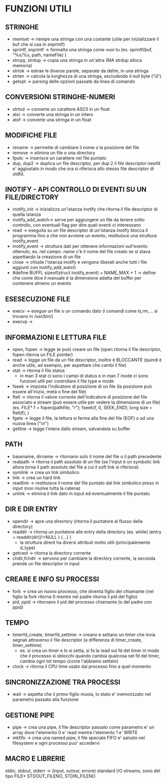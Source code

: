 # FUNZIONI UTILI

## STRINGHE
- memset  -> riempe una stringa con una costante (utile per inizializzare il buf che si usa in snprintf)
- sprintf, snprintf  -> formatta una stringa come vuoi tu (es. sprintf(buf, "%s/%s, path, nameFile) )
- strcpy, strdup    -> copia una stringa in un'altra (MA strdup alloca memoria)
- strtok  -> estrae le diverse parole, separate da delim, in una stringa 
- strlen  -> calcola la lunghezza di una stringa, escludendo il null byte ('\0')
- getopt  -> parsing delle opzioni passate da linea di comando


## CONVERSIONI STRINGHE-NUMERI
- strtod -> converte un carattere ASCII in un float 
- atoi   -> converte una stringa in un intero
- atof   -> converte una stringa in un float

## MODIFICHE FILE
- rename -> permette di cambiare il nome o la posizione del file
- remove -> elimina un file o una directory
- fputc  -> inserisce un carattere nel file puntato 
- dup, dup2  -> duplica un file descriptor, per dup 2 il file descriptor
       newfd e' aggiustato in modo che ora si riferisca allo stesso file descriptor di oldfd.

## INOTIFY -  API CONTROLLO DI EVENTI SU UN FILE/DIRECTORY
- inotify_init -> inizializza un'istanza inotify che ritorna il file descriptor di quella istanza
- inotify_add_watch-> serve per aggiungere un file da tenere sotto controllo, con eventuali flag per dire quali eventi ci interessano
- read -> eseguita su un file descriptor di un'istanza inotify blocca il programma fino a che non avviene un evento, restituisce una struttura inotify_event
- inotify_event -> struttura dati per ottenere informazioni sull'evento ottenuto, es. nel campo .name c'è il nome del file creato se si stava aspettando la creazione di un file
- close -> chiude l'istanza inotify e vengono liberati anche tutti i file aggiunti con inotify_add_watch 
- #define BUFFL sizeof(struct inotify_event) + NAME_MAX + 1 -> define che come dice il manuale è la dimensione adatta del buffer per contenere almeno un evento

## ESESECUZIONE FILE
- execv -> esegue un file o un comando dato (i comandi come ls,rm,... si trovano in /usr/bin/)
- execvp -> 


## INFORMAZIONI E LETTURA FILE
- open, fopen -> legge (e può) creare un file (open ritorna il file descriptor, fopen ritorna un FILE pointer)
- read  -> legge un file da un file descriptor, inoltre è BLOCCANTE (quindi è anche utile, ad esempio, per aspettare che cambi il file)
- stat  -> ritorna il file status
    - in man 3 stat ci sono i campi di status e in man 7 inode ci sono funzioni utili per controllare il file type e mode
- fseek -> imposta l'indicatore di posizione di un file (la posizione può essere all'inizio, metà o fine del file)
- ftell ->  ritorna il valore corrente dell'indicatore di posizione del file associato a stream (può essere utile per vedere la dimensione di un file)
            (es. FILE* f = fopen(pathfile, "r"); fseek(f, 0, SEEK_END); long size = ftell(f); )
- fgets  -> legge  il file, la lettura si ferma alla fine del file (EOF) o ad una nuova linea ("\n")
- getline  -> legge l'intera dallo stream, salvandola su buffer


## PATH
- basename, dirname -> ritornano solo il nome del file o il path precedente
- realpath -> ritorna il path assoluto di un file (se l'input è un symbolic link allora torna il path assoluto del file a cui il soft link si riferisce)
- symlink  -> crea un link simbolico 
- link     -> crea un hard link
- readlink -> restituisce il nome del file puntato dal link simbolico preso in input (non risolve tutta la catena)
- unlink   -> elimina il link dato in input ed eventualmente il file puntato

## DIR E DIR ENTRY
- opendir -> apre una directory (ritorna il puntatore al flusso della directory)
- readdir -> ritorna un puntatore alle entry della directory (es. while( (entry = readdir(dir))!=NULL ) {...}  )
    - la struttura dirent ha diversi attributi molto utili (principalemente d_type)
- getcwd  -> ritorna la directory corrente 
- chdir,fchdir -> servono per cambiare la directory corrente, la seconda prende un file descriptor in input 


## CREARE E INFO SU PROCESSI
- fork -> crea un nuovo processo, che diventa figlio del chiamante (nel figlio la fork ritorna 0 mentre nel padre ritorna il pid del figlio)
- pid, ppid -> ritornano il pid del processo chiamante (o del padre con ppid)

## TEMPO 
- timerfd_create, timerfd_settime -> creano e settano un timer che invia segnali attraverso il file descriptor (a differenza di timer_create, timer_settime)
    - es. si crea un timer e lo si setta, si fa la read sul fd del timer in modo che il processo si sblocchi quando cambia qualcosa nel fd del timer, cambia ogni tot tempo (come l'abbiamo settato)
- clock -> ritorna il CPU time usato dal processo fino a quel momento

## SINCRONIZZAZIONE TRA PROCESSI
- wait  -> aspetta che il primo figlio muoia, lo stato e' memorizzato nel parametro passato alla funzione

## GESTIONE PIPE
- pipe  -> crea una pipe, il file descriptor passato come parametro e' un array dove l'elemento 0 e' read mentre l'elemento 1 e' WRITE 
- mkfifo  -> crea una named pipe, il file speciale FIFO e' salvato nel filesystem e ogni processo puo' accedervi

## MACRO E LIBRERIE
stdin, stdout, stderr  -> (input, outour, errore) standard I/O streams, sono del tipo FILE* 
STDOUT_FILENO, STDIN_FILENO
